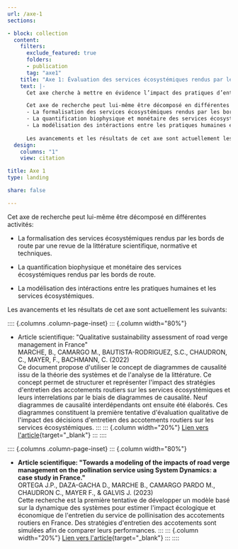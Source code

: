 ```yaml
---
url: /axe-1
sections:

- block: collection
  content:
    filters:
      exclude_featured: true
      folders:
      - publication
      tag: "axe1"
    title: "Axe 1: Évaluation des services écosystémiques rendus par les bords de route"  
    text: |-  
      Cet axe cherche à mettre en évidence l’impact des pratiques d’entretien sur les services écosystémiques rendus par les bords de route à travers une modélisation des relations de causes à effet entre pratiques humaines et services écosystémiques. 

      Cet axe de recherche peut lui-même être décomposé en différentes activités: 
      - La formalisation des services écosystémiques rendus par les bords de route par une revue de la littérature scientifique, normative et techniques.
      - La quantification biophysique et monétaire des services écosystémiques rendus par les bords de route.
      - La modélisation des intéractions entre les pratiques humaines et les services écosystémiques.
      
      Les avancements et les résultats de cet axe sont actuellement les suivants:
  design:
    columns: "1"
    view: citation

title: Axe 1
type: landing

share: false

---
```


Cet axe de recherche peut lui-même être décomposé en différentes activités:

- La formalisation des services écosystémiques rendus par les bords de route par une revue de la littérature scientifique, normative et techniques.

- La quantification biophysique et monétaire des services écosystémiques rendus par les bords de route.

- La modélisation des intéractions entre les pratiques humaines et les services écosystémiques.

Les avancements et les résultats de cet axe sont actuellement les suivants:

:::: {.columns .column-page-inset}
::: {.column width="80%"}
- Article scientifique: "Qualitative sustainability assessment of road verge management in France" <br>
MARCHE, B., CAMARGO M., BAUTISTA-RODRIGUEZ, S.C., CHAUDRON, C., MAYER, F., BACHMANN, C. (2022) <br>
Ce document propose d'utiliser le concept de diagrammes de causalité issu de la théorie des systèmes et de l'analyse de la littérature. Ce concept permet de structurer et représenter l'impact des stratégies d'entretien des accotements routiers sur les services écosystémiques et leurs interrelations par le biais de diagrammes de causalité. Neuf diagrammes de causalité interdépendants ont ensuite été élaborés. Ces diagrammes constituent la première tentative d'évaluation qualitative de l'impact des décisions d'entretien des accotements routiers sur les services écosystémiques.
:::
::: {.column width="20%"}
[Lien vers l'article](https://doi.org/10.1016/j.eiar.2022.106911){target="_blank"}
:::
::::

:::: {.columns .column-page-inset}
::: {.column width="80%"}
- **Article scientifique: "Towards a modeling of the impacts of road verge management on the pollination service using System Dynamics: a case study in France."** <br>
ORTEGA J.P., DAZA-GACHA D., MARCHE B., CAMARGO PARDO M., CHAUDRON C., MAYER F., & GALVIS J. (2023) <br>
Cette recherche est la première tentative de développer un modèle basé sur la dynamique des systèmes pour estimer l'impact écologique et économique de l'entretien du service de pollinisation des accotements routiers en France. Des stratégies d'entretien des accotements sont simulées afin de comparer leurs performances. 
:::
::: {.column width="20%"}
[Lien vers l'article](https://doi.org/10.4236/am.2023.145022){target="_blank"}
:::
::::